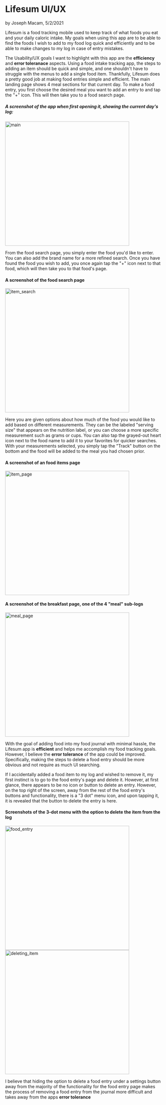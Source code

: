 # Lifesum UI/UX
by Joseph Macam, 5/2/2021

Lifesum is a food tracking mobile used to keep track of what foods you eat and your daily caloric intake. 
My goals when using this app are to be able to find the foods I wish to add to my food log quick
and efficiently and to be able to make changes to my log in case of entry mistakes. 

The Usability/UX goals I want to highlight with this app are the **efficiency** and **error toleranace** aspects. 
Using a food intake tracking app, the steps to adding an item should be quick and simple, and one shouldn't have to struggle
with the menus to add a single food item. Thankfully, Lifesum does a pretty good job at making food entries simple and efficient.
The main landing page shows 4 meal sections for that current day. To make a food entry, you first choose the desired meal
you want to add an entry to and tap the "+" icon. This will then take you to a food search page.

##### A screenshot of the app when first opening it, showing the current day's log:
<img src="../assets/j02/main.jpg" alt="main" width="400"/>

From the food search page, you simply enter the food you'd like to enter. You can also add the brand name for a more refined search. Once
you have found the food you wish to add, you once again tap the "+" icon next to that food, which will then take you to that food's page.

#### A screenshot of the food search page
<img src="../assets/j02/item_search.jpg" alt="item_search" width="400"/>

Here you are given options about how much of the food you would like to add based on different measurements. They can be the labeled 
"serving size" that appears on the nutrition label, or you can choose a more specific measurement such as grams or cups. You can
also tap the grayed-out heart icon next to the food name to add it to your favorites for quicker searches. With your measurements selected,
you simply tap the "Track" button on the bottom and the food will be added to the meal you had chosen prior.

#### A screenshot of an food items page
<img src="../assets/j02/item_page.jpg" alt="item_page" width="400"/>

#### A screenshot of the breakfast page, one of the 4 "meal" sub-logs
<img src="../assets/j02/meal_page.jpg" alt="meal_page" width="400"/>

With the goal of adding food into my food journal with minimal hassle, the Lifesum app is **efficient** and helps me accomplish
my food tracking goals. However, I believe the **error tolerance** of the app could be improved. Specifically, making the steps
to delete a food entry should be more obvious and not require as much UI searching.

If I accidentally added a food item to my log and wished to remove it, my first instinct is to go to the food entry's page and delete it. 
However, at first glance, there appears to be no icon or button to delete an entry. However, on the top right of the screen, away from the 
rest of the food entry's buttons and functionality, there is a "3 dot" menu icon, and upon tapping it, it is revealed that the button to
delete the entry is here.

#### Screenshots of the 3-dot menu with the option to delete the item from the log
<img src="../assets/j02/food_entry.jpg" alt="food_entry" width="400"/>
<img src="../assets/j02/deleting_item.jpg" alt="deleting_item" width="400"/>

I believe that hiding the option to delete a food entry under a settings button away from the majority of the functionality for the food entry
page makes the process of removing a food entry from the journal more difficult and takes away from the apps **error tolerance**

